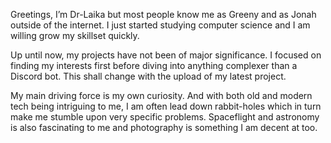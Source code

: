 Greetings, I’m Dr-Laika but most people know me as Greeny and as Jonah outside of the internet. I just started studying computer science and I am willing grow my skillset quickly. 

Up until now, my projects have not been of major significance. I focused on finding my interests first before diving into anything complexer than a Discord bot.
This shall change with the upload of my latest project.

My main driving force is my own curiosity. And with both old and modern tech being intriguing to me, I am often lead down rabbit-holes which in turn make me stumble upon very specific problems.
Spaceflight and astronomy is also fascinating to me and photography is something I am decent at too.
<!---
Dr-Laika/Dr-Laika is a ✨ special ✨ repository because its `README.md` (this file) appears on your GitHub profile.
You can click the Preview link to take a look at your changes.
--->
